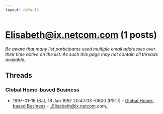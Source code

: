 ```yaml
---
layout: default
---
```


# Elisabeth@ix.netcom.com (1 posts)

_Be aware that many list participants used multiple email addresses over their time active on the list. As such this page may not contain all threads available._

## Threads

### Global Home-based Business
+ 1997-01-19 (Sat, 18 Jan 1997 20:47:03 -0800 (PST)) - [Global Home-based Business](/archive/1997/01/2b33df35527160b8aecea95014aa2a4da45cb4c547af7564f6aaf7ae420368f1) - _Elisabeth@ix.netcom.com_

